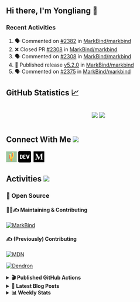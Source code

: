 ## Hi there, I'm Yongliang 👋

### Recent Activities

<!--START_SECTION:activity-->
1. 🗣 Commented on [#2382](https://github.com/MarkBind/markbind/issues/2382#issuecomment-1867125133) in [MarkBind/markbind](https://github.com/MarkBind/markbind)
2. ❌ Closed PR [#2308](https://github.com/MarkBind/markbind/pull/2308) in [MarkBind/markbind](https://github.com/MarkBind/markbind)
3. 🗣 Commented on [#2308](https://github.com/MarkBind/markbind/pull/2308#issuecomment-1865834011) in [MarkBind/markbind](https://github.com/MarkBind/markbind)
4. 🚀 Published release [v5.2.0](https://github.com/MarkBind/markbind/releases/tag/v5.2.0) in [MarkBind/markbind](https://github.com/MarkBind/markbind)
5. 🗣 Commented on [#2375](https://github.com/MarkBind/markbind/pull/2375#issuecomment-1848968195) in [MarkBind/markbind](https://github.com/MarkBind/markbind)
<!--END_SECTION:activity-->

## GitHub Statistics :chart_with_upwards_trend:
<div align="center">
<div style="display: flex; align-items: center; justify-content: center;">

[![](https://github-readme-stats-tlylt.vercel.app/api?username=tlylt&show_icons=true&theme=tokyonight&hide_border=true&locale=en)](https://github.com/tlylt)
[![](https://github-readme-streak-stats.herokuapp.com/?user=tlylt&theme=tokyonight&hide_border=true)](https://github.com/tlylt)
</div>
</div>

## Connect With Me <img src="https://media.giphy.com/media/2wh5K5yE3ulp3xgYcG/giphy-downsized.gif" width="30">

<a href="https://www.yongliangliu.com/" target="_blank"><img align="center" src="static/site-icon.png" alt="yongliangliu.com" height="29" width="29" /></a>
<a href="https://dev.to/tlylt" target="_blank"><img align="center" src="static/dev-badge.svg" alt="dev.to/tlylt" height="35" width="35" /></a>
<a href="https://tlylt.medium.com" target="_blank"><img align="center" src="static/medium.png" alt="tlylt.medium.com" height="35" width="35" /></a>

## Activities <img src="https://media.giphy.com/media/WUlplcMpOCEmTGBtBW/giphy.gif" width="30">

### 🔭 Open Source

#### 👷‍♂️✍️ Maintaining & Contributing
[![MarkBind](https://github-readme-stats-tlylt.vercel.app/api/pin/?username=markbind&repo=markbind)](https://github.com/MarkBind/markbind)

#### ✍️ (Previously) Contributing
[![MDN](https://github-readme-stats-tlylt.vercel.app/api/pin/?username=mdn&repo=content)](https://github.com/mdn/content/issues?q=is%3Aopen+involves%3A%40me+sort%3Aupdated-desc)

[![Dendron](https://github-readme-stats-tlylt.vercel.app/api/pin/?username=dendronhq&repo=dendron)](https://github.com/dendronhq/dendron/issues?q=is%3Aopen+involves%3A%40me+sort%3Aupdated-desc)

<details>
<summary> <b>🎬 Published GitHub Actions </b> </summary>

[![install-graphviz](https://github-readme-stats-tlylt.vercel.app/api/pin/?username=tlylt&repo=install-graphviz)](https://github.com/tlylt/install-graphviz)

[![reposense-action](https://github-readme-stats-tlylt.vercel.app/api/pin/?username=tlylt&repo=reposense-action)](https://github.com/tlylt/reposense-action)

[![markbin-action](https://github-readme-stats-tlylt.vercel.app/api/pin/?username=markbind&repo=markbind-action)](https://github.com/MarkBind/markbind-action)

</details>

<details>
<summary> <b>📕 Latest Blog Posts</b> </summary>

<!-- BLOG-POST-LIST:START -->
- [Software Problems - Exceptions](https://yongliangliu.com/blog/software-problems-exceptions)
- [End of Year 3 Sem 2](https://yongliangliu.com/blog/end-of-year-3-sem-2)
- [Deploy a ChatGPT API Server in no time](https://yongliangliu.com/blog/chatgpt-nextjs-server)
- [Creating a regex-based Markdown parser in TypeScript](https://yongliangliu.com/blog/rmark)
- [Create VSCode Snippets for Markdown Blog Workflows](https://yongliangliu.com/blog/vscode-snippets)
<!-- BLOG-POST-LIST:END -->

</details>

<details>
<summary> <b>📊 Weekly Stats</b> </summary>

<!--START_SECTION:waka-->
![Code Time](http://img.shields.io/badge/Code%20Time-1%2C179%20hrs%2011%20mins-blue)

**🐱 My GitHub Data** 

> 📦 665.4 kB Used in GitHub's Storage 
 > 
> 🏆 32 Contributions in the Year 2024
 > 
> 🚫 Not Opted to Hire
 > 
> 📜 169 Public Repositories 
 > 
> 🔑 40 Private Repositories 
 > 
**I'm an Early 🐤** 

```text
🌞 Morning                3886 commits        ███████░░░░░░░░░░░░░░░░░░   29.13 % 
🌆 Daytime                3623 commits        ███████░░░░░░░░░░░░░░░░░░   27.16 % 
🌃 Evening                4928 commits        █████████░░░░░░░░░░░░░░░░   36.95 % 
🌙 Night                  901 commits         ██░░░░░░░░░░░░░░░░░░░░░░░   06.76 % 
```
📅 **I'm Most Productive on Wednesday** 

```text
Monday                   1755 commits        ███░░░░░░░░░░░░░░░░░░░░░░   13.16 % 
Tuesday                  1971 commits        ████░░░░░░░░░░░░░░░░░░░░░   14.78 % 
Wednesday                2157 commits        ████░░░░░░░░░░░░░░░░░░░░░   16.17 % 
Thursday                 1612 commits        ███░░░░░░░░░░░░░░░░░░░░░░   12.09 % 
Friday                   1684 commits        ███░░░░░░░░░░░░░░░░░░░░░░   12.63 % 
Saturday                 2061 commits        ████░░░░░░░░░░░░░░░░░░░░░   15.45 % 
Sunday                   2098 commits        ████░░░░░░░░░░░░░░░░░░░░░   15.73 % 
```


📊 **This Week I Spent My Time On** 

```text
🕑︎ Time Zone: Asia/Singapore

💬 Programming Languages: 
Markdown                 4 hrs 34 mins       ████████████████████████░   97.47 % 
Python                   5 mins              ░░░░░░░░░░░░░░░░░░░░░░░░░   01.80 % 
TypeScript               1 min               ░░░░░░░░░░░░░░░░░░░░░░░░░   00.53 % 
JSON                     0 secs              ░░░░░░░░░░░░░░░░░░░░░░░░░   00.10 % 
JavaScript               0 secs              ░░░░░░░░░░░░░░░░░░░░░░░░░   00.04 % 
```


 Last Updated on 09/01/2024 00:46:33 UTC
<!--END_SECTION:waka-->

</details>
